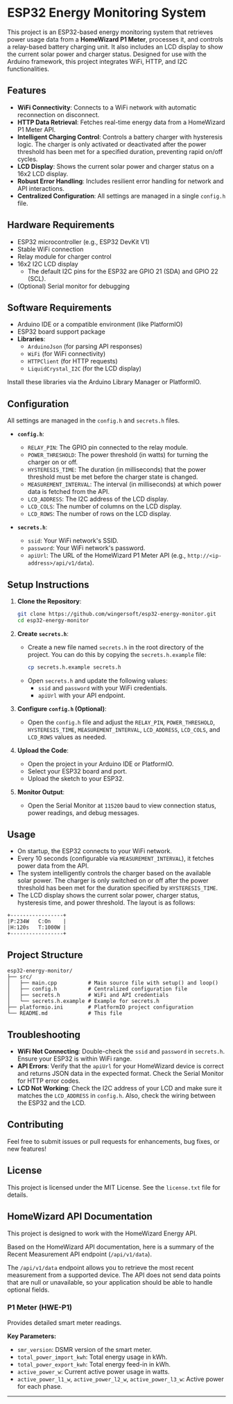 # ESP32 Energy Monitoring System

This project is an ESP32-based energy monitoring system that retrieves power usage data from a **HomeWizard P1 Meter**, processes it, and controls a relay-based battery charging unit. It also includes an LCD display to show the current solar power and charger status. Designed for use with the Arduino framework, this project integrates WiFi, HTTP, and I2C functionalities.

## Features

- **WiFi Connectivity**: Connects to a WiFi network with automatic reconnection on disconnect.
- **HTTP Data Retrieval**: Fetches real-time energy data from a HomeWizard P1 Meter API.
- **Intelligent Charging Control**: Controls a battery charger with hysteresis logic. The charger is only activated or deactivated after the power threshold has been met for a specified duration, preventing rapid on/off cycles.
- **LCD Display**: Shows the current solar power and charger status on a 16x2 LCD display.
- **Robust Error Handling**: Includes resilient error handling for network and API interactions.
- **Centralized Configuration**: All settings are managed in a single `config.h` file.

## Hardware Requirements

- ESP32 microcontroller (e.g., ESP32 DevKit V1)
- Stable WiFi connection
- Relay module for charger control
- 16x2 I2C LCD display
  - The default I2C pins for the ESP32 are GPIO 21 (SDA) and GPIO 22 (SCL).
- (Optional) Serial monitor for debugging

## Software Requirements

- Arduino IDE or a compatible environment (like PlatformIO)
- ESP32 board support package
- **Libraries**:
  - `ArduinoJson` (for parsing API responses)
  - `WiFi` (for WiFi connectivity)
  - `HTTPClient` (for HTTP requests)
  - `LiquidCrystal_I2C` (for the LCD display)

Install these libraries via the Arduino Library Manager or PlatformIO.

## Configuration

All settings are managed in the `config.h` and `secrets.h` files.

- **`config.h`**:
  - `RELAY_PIN`: The GPIO pin connected to the relay module.
  - `POWER_THRESHOLD`: The power threshold (in watts) for turning the charger on or off.
  - `HYSTERESIS_TIME`: The duration (in milliseconds) that the power threshold must be met before the charger state is changed.
  - `MEASUREMENT_INTERVAL`: The interval (in milliseconds) at which power data is fetched from the API.
  - `LCD_ADDRESS`: The I2C address of the LCD display.
  - `LCD_COLS`: The number of columns on the LCD display.
  - `LCD_ROWS`: The number of rows on the LCD display.

- **`secrets.h`**:
  - `ssid`: Your WiFi network's SSID.
  - `password`: Your WiFi network's password.
  - `apiUrl`: The URL of the HomeWizard P1 Meter API (e.g., `http://<ip-address>/api/v1/data`).

## Setup Instructions

1.  **Clone the Repository**:

    ```bash
    git clone https://github.com/wingersoft/esp32-energy-monitor.git
    cd esp32-energy-monitor
    ```

2.  **Create `secrets.h`**:

    - Create a new file named `secrets.h` in the root directory of the project. You can do this by copying the `secrets.h.example` file:
      ```bash
      cp secrets.h.example secrets.h
      ```
    - Open `secrets.h` and update the following values:
      - `ssid` and `password` with your WiFi credentials.
      - `apiUrl` with your API endpoint.

3.  **Configure `config.h` (Optional)**:

    - Open the `config.h` file and adjust the `RELAY_PIN`, `POWER_THRESHOLD`, `HYSTERESIS_TIME`, `MEASUREMENT_INTERVAL`, `LCD_ADDRESS`, `LCD_COLS`, and `LCD_ROWS` values as needed.

4.  **Upload the Code**:

    - Open the project in your Arduino IDE or PlatformIO.
    - Select your ESP32 board and port.
    - Upload the sketch to your ESP32.

5.  **Monitor Output**:

    - Open the Serial Monitor at `115200` baud to view connection status, power readings, and debug messages.

## Usage

- On startup, the ESP32 connects to your WiFi network.
- Every 10 seconds (configurable via `MEASUREMENT_INTERVAL`), it fetches power data from the API.
- The system intelligently controls the charger based on the available solar power. The charger is only switched on or off after the power threshold has been met for the duration specified by `HYSTERESIS_TIME`.
- The LCD display shows the current solar power, charger status, hysteresis time, and power threshold. The layout is as follows:

```
+-----------------+
|P:234W   C:On    |
|H:120s   T:1000W |
+-----------------+
```

## Project Structure

```
esp32-energy-monitor/
├── src/
│   ├── main.cpp          # Main source file with setup() and loop()
│   ├── config.h          # Centralized configuration file
│   ├── secrets.h         # WiFi and API credentials
│   └── secrets.h.example # Example for secrets.h
├── platformio.ini        # PlatformIO project configuration
└── README.md             # This file
```

## Troubleshooting

-   **WiFi Not Connecting**: Double-check the `ssid` and `password` in `secrets.h`. Ensure your ESP32 is within WiFi range.
-   **API Errors**: Verify that the `apiUrl` for your HomeWizard device is correct and returns JSON data in the expected format. Check the Serial Monitor for HTTP error codes.
-   **LCD Not Working**: Check the I2C address of your LCD and make sure it matches the `LCD_ADDRESS` in `config.h`. Also, check the wiring between the ESP32 and the LCD.

## Contributing

Feel free to submit issues or pull requests for enhancements, bug fixes, or new features!

## License

This project is licensed under the MIT License. See the `license.txt` file for details.

## HomeWizard API Documentation

This project is designed to work with the HomeWizard Energy API.

Based on the HomeWizard API documentation, here is a summary of the Recent Measurement API endpoint (`/api/v1/data`).

The `/api/v1/data` endpoint allows you to retrieve the most recent measurement from a supported device. The API does not send data points that are null or unavailable, so your application should be able to handle optional fields.

### P1 Meter (HWE-P1)

Provides detailed smart meter readings.

**Key Parameters:**
*   `smr_version`: DSMR version of the smart meter.
*   `total_power_import_kwh`: Total energy usage in kWh.
*   `total_power_export_kwh`: Total energy feed-in in kWh.
*   `active_power_w`: Current active power usage in watts.
*   `active_power_l1_w`, `active_power_l2_w`, `active_power_l3_w`: Active power for each phase.
---